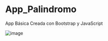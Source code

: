 # App_Palindromo
App Básica Creada con Bootstrap y JavaScript

![image](https://user-images.githubusercontent.com/23177282/113449375-58a44b00-93c3-11eb-8051-b4fad8e8cbb1.png)



